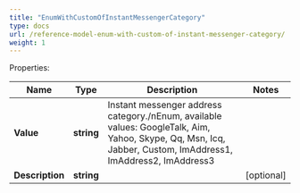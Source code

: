 ```yaml
---
title: "EnumWithCustomOfInstantMessengerCategory"
type: docs
url: /reference-model-enum-with-custom-of-instant-messenger-category/
weight: 1
---
```


Properties:

Name | Type | Description | Notes
---- | ---- | ----------- | -----
**Value** | **string** | Instant messenger address category./nEnum, available values: GoogleTalk, Aim, Yahoo, Skype, Qq, Msn, Icq, Jabber, Custom, ImAddress1, ImAddress2, ImAddress3 | 
**Description** | **string** |  | [optional] 


